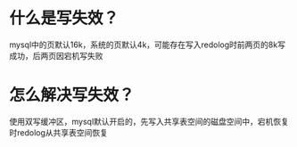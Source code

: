 # 什么是写失效？
mysql中的页默认16k，系统的页默认4k，可能存在写入redolog时前两页的8k写成功，后两页因宕机写失败

# 怎么解决写失效？
使用双写缓冲区，mysql默认开启的，先写入共享表空间的磁盘空间中，宕机恢复时redolog从共享表空间恢复

